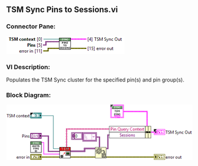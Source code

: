 ## **TSM Sync Pins to Sessions.vi**
### Connector Pane:
![alt text](/docs/images/Instrument%20Control/Sync/Pin%20Map/TSM%20Sync%20Pins%20to%20Sessions.vic.png "TSM Sync Pins to Sessions.vi connector pane")

### VI Description:
Populates the TSM Sync cluster for the specified pin(s) and pin group(s).

### Block Diagram:
![alt text](/docs/images/Instrument%20Control/Sync/Pin%20Map/TSM%20Sync%20Pins%20to%20Sessions.vid.png "TSM Sync Pins to Sessions.vi block diagram")
